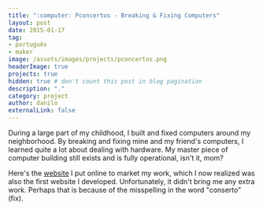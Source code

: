 ```yaml
---
title: ":computer: Pconcertos - Breaking & Fixing Computers"
layout: post
date: 2015-01-17
tag:
- português
- maker
image: /assets/images/projects/pconcertos.png
headerImage: true
projects: true
hidden: true # don't count this post in blog pagination
description: "."
category: project
author: danilo
externalLink: false
---
```


During a large part of my childhood, I built and fixed computers around my neighborhood. By breaking and fixing mine and my friend's computers, I learned quite a lot about dealing with hardware. My master piece of computer building still exists and is fully operational, isn't it, mom?

Here's the [website](https://sites.google.com/site/pconcertos/) I put online to market my work, which I now realized was also the first website I developed. Unfortunately, it didn't bring me any extra work. Perhaps that is because of the misspelling in the word "conserto" (fix).
